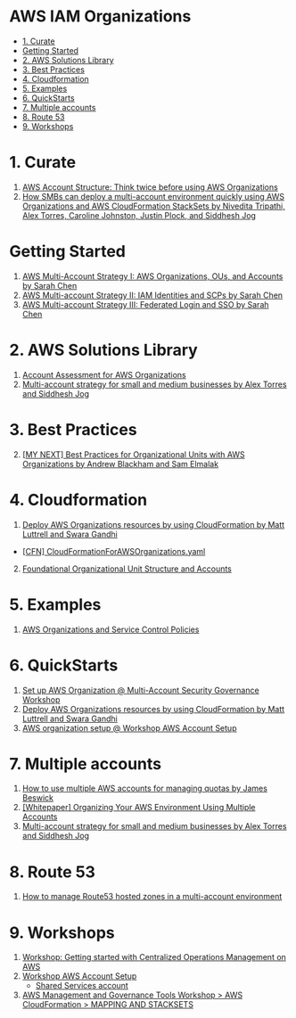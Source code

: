 <h1>AWS IAM Organizations</h1>

<!-- TOC -->

- [1. Curate](#1-curate)
- [Getting Started](#getting-started)
- [2. AWS Solutions Library](#2-aws-solutions-library)
- [3. Best Practices](#3-best-practices)
- [4. Cloudformation](#4-cloudformation)
- [5. Examples](#5-examples)
- [6. QuickStarts](#6-quickstarts)
- [7. Multiple accounts](#7-multiple-accounts)
- [8. Route 53](#8-route-53)
- [9. Workshops](#9-workshops)

<!-- /TOC -->

# 1. Curate

1. [AWS Account Structure: Think twice before using AWS Organizations](https://cloudonaut.io/aws-account-structure-think-twice-before-using-aws-organizations/)
1. [How SMBs can deploy a multi-account environment quickly using AWS Organizations and AWS CloudFormation StackSets by Nivedita Tripathi, Alex Torres, Caroline Johnston, Justin Plock, and Siddhesh Jog](https://aws.amazon.com/blogs/mt/deploy-a-multi-account-environment-in-under-30-minutes-using-aws-cloudformation-stacksets/)

# Getting Started

1. [AWS Multi-Account Strategy I: AWS Organizations, OUs, and Accounts by Sarah Chen](https://towardsaws.com/aws-multi-account-strategy-i-aws-organizations-ous-and-accounts-a4860f475161)
1. [AWS Multi-account Strategy II: IAM Identities and SCPs by Sarah Chen](https://medium.com/towards-aws/aws-multi-account-strategy-ii-iam-identities-and-scps-a84e371d72b7)
1. [AWS Multi-account Strategy III: Federated Login and SSO by Sarah Chen](https://medium.com/towards-aws/aws-multi-account-strategy-iii-federated-login-and-sso-cc49b8be164f)

# 2. AWS Solutions Library

1. [Account Assessment for AWS Organizations](https://aws.amazon.com/solutions/implementations/account-assessment-for-aws-organizations/)
2. [Multi-account strategy for small and medium businesses by Alex Torres and Siddhesh Jog](https://aws.amazon.com/blogs/mt/multi-account-strategy-for-small-and-medium-businesses/)

# 3. Best Practices

2. [[MY NEXT] Best Practices for Organizational Units with AWS Organizations by Andrew Blackham and Sam Elmalak ](https://aws.amazon.com/blogs/mt/best-practices-for-organizational-units-with-aws-organizations/)

# 4. Cloudformation

1. [Deploy AWS Organizations resources by using CloudFormation by Matt Luttrell and Swara Gandhi](https://aws.amazon.com/blogs/security/deploy-aws-organizations-resources-by-using-cloudformation/)
- [[CFN] CloudFormationForAWSOrganizations.yaml](./templates/organizations/CloudFormationForAWSOrganizations.yaml)
2. [Foundational Organizational Unit Structure and Accounts](https://github.com/cloud-foundations-on-aws/cloud-foundations-templates/tree/main/organizations/foundational-organizational-unit-structure)

# 5. Examples

1. [AWS Organizations and Service Control Policies](https://github.com/hamidnazari/workshop-aws-org-scp)

# 6. QuickStarts

1. [Set up AWS Organization @ Multi-Account Security Governance Workshop](https://catalog.us-east-1.prod.workshops.aws/workshops/d3f60827-89f2-46a8-9be7-6e7185bd7665/en-US/1-env-setup/setup-org)
2. [Deploy AWS Organizations resources by using CloudFormation by Matt Luttrell and Swara Gandhi](https://aws.amazon.com/blogs/security/deploy-aws-organizations-resources-by-using-cloudformation/)
3. [AWS organization setup @ Workshop AWS Account Setup](https://workshop-aws-account-setup.fstehle.com/master-account/aws-organization/)

# 7. Multiple accounts

1. [How to use multiple AWS accounts for managing quotas by James Beswick](https://aws.amazon.com/blogs/compute/operating-lambda-application-design-and-service-quotas-part-1/)
2. [[Whitepaper] Organizing Your AWS Environment Using Multiple Accounts](https://docs.aws.amazon.com/whitepapers/latest/organizing-your-aws-environment/organizing-your-aws-environment.html)
3. [Multi-account strategy for small and medium businesses by Alex Torres and Siddhesh Jog](https://aws.amazon.com/blogs/mt/multi-account-strategy-for-small-and-medium-businesses/)

# 8. Route 53
1. [How to manage Route53 hosted zones in a multi-account environment](https://theburningmonk.com/2021/05/how-to-manage-route53-hosted-zones-in-a-multi-account-environment/)

# 9. Workshops

1. [Workshop: Getting started with Centralized Operations Management on AWS](https://catalog.workshops.aws/getting-started-with-com/en-US)
2. [Workshop AWS Account Setup](https://workshop-aws-account-setup.fstehle.com/)
    - [Shared Services account](https://docs.aws.amazon.com/managedservices/latest/userguide/shared-services-account.html)
3. [AWS Management and Governance Tools Workshop > AWS CloudFormation > MAPPING AND STACKSETS](https://mng.workshop.aws/cloudformation/mappingstacksets.html)
